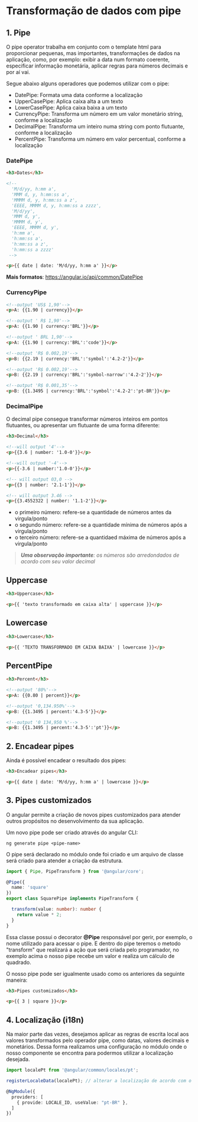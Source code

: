 # Transformação de dados com pipe

## 1. Pipe

O pipe operator trabalha em conjunto com o template html para proporcionar pequenas, mas importantes,
transformações de dados na aplicação, como, por exemplo: exibir a data num formato coerente,
especificar informação monetária, aplicar regras para números decimais e por aí vai.

Segue abaixo alguns operadores que podemos utilizar com o pipe:

- DatePipe: Formata uma data conforme a localização
- UpperCasePipe: Aplica caixa alta a um texto
- LowerCasePipe: Aplica caixa baixa a um texto
- CurrencyPipe: Transforma um número em um valor monetário string, conforme a localização
- DecimalPipe: Transforma um inteiro numa string com ponto flutuante, conforme a localização
- PercentPipe: Transforma um número em valor percentual, conforme a localização

### DatePipe

```html
<h3>Dates</h3>

<!--
  'M/d/yy, h:mm a',
  'MMM d, y, h:mm:ss a',
  'MMMM d, y, h:mm:ss a z',
  'EEEE, MMMM d, y, h:mm:ss a zzzz',
  'M/d/yy',
  'MMM d, y',
  'MMMM d, y',
  'EEEE, MMMM d, y',
  'h:mm a',
  'h:mm:ss a',
  'h:mm:ss a z',
  'h:mm:ss a zzzz'
 -->

<p>{{ date | date: 'M/d/yy, h:mm a' }}</p>
```

**Mais formatos**: <https://angular.io/api/common/DatePipe>

### CurrencyPipe

```html
<!--output 'US$ 1,90'-->
<p>A: {{1.90 | currency}}</p>

<!--output ' R$ 1,90'-->
<p>A: {{1.90 | currency:'BRL'}}</p>

<!--output ' BRL 1,90'-->
<p>A: {{1.90 | currency:'BRL':'code'}}</p>

<!--output 'R$ 0.002,19'-->
<p>B: {{2.19 | currency:'BRL':'symbol':'4.2-2'}}</p>

<!--output 'R$ 0.002,19'-->
<p>B: {{2.19 | currency:'BRL':'symbol-narrow':'4.2-2'}}</p>

<!--output 'R$ 0.001,35'-->
<p>B: {{1.3495 | currency:'BRL':'symbol':'4.2-2':'pt-BR'}}</p>
```

### DecimalPipe

O decimal pipe consegue transformar números inteiros em pontos flutuantes, ou apresentar
um flutuante de uma forma diferente:

```html
<h3>Decimal</h3>

<!--will output '4'-->
<p>{{3.6 | number: '1.0-0'}}</p>

<!--will output '-4'-->
<p>{{-3.6 | number:'1.0-0'}}</p>

<!-- will output 03,0 -->
<p>{{3 | number: '2.1-1'}}</p>

<!-- will output 3.46 -->
<p>{{3.4552322 | number: '1.1-2'}}</p>
```

- o primeiro número: refere-se a quantidade de números antes da virgula/ponto
- o segundo número: refere-se a quantidade mínima de números após a virgula/ponto
- o terceiro número: refere-se a quantidaed máxima de números após a virgula/ponto

> _**Uma observação importante**: os números são arredondados de acordo com seu valor decimal_

## Uppercase

```html
<h3>Uppercase</h3>

<p>{{ 'texto transformado em caixa alta' | uppercase }}</p>
```

## Lowercase

```html
<h3>Lowercase</h3>

<p>{{ 'TEXTO TRANSFORMADO EM CAIXA BAIXA' | lowercase }}</p>
```

## PercentPipe

```html
<h3>Percent</h3>

<!--output '80%'-->
<p>A: {{0.80 | percent}}</p>

<!--output '0,134.950%'-->
<p>B: {{1.3495 | percent:'4.3-5'}}</p>

<!--output '0 134,950 %'-->
<p>B: {{1.3495 | percent:'4.3-5':'pt'}}</p>
```

## 2. Encadear pipes

Ainda é possível encadear o resultado dos pipes:

```html
<h3>Encadear pipes</h3>

<p>{{ date | date: 'M/d/yy, h:mm a' | lowercase }}</p>
```

## 3. Pipes customizados

O angular permite a criação de novos pipes customizados para atender outros propósitos no
desenvolvimento da sua aplicação.

Um novo pipe pode ser criado através do angular CLI:

`ng generate pipe <pipe-name>`

O pipe será declarado no módulo onde foi criado e um arquivo de classe será criado para atender
a criação da estrutura.

```typescript
import { Pipe, PipeTransform } from '@angular/core';

@Pipe({
  name: 'square'
})
export class SquarePipe implements PipeTransform {

  transform(value: number): number {
    return value * 2;
  }
}

```

Essa classe possui o decorator **@Pipe** responsável por gerir, por exemplo, o nome utilizado
para acessar o pipe. E dentro do pipe teremos o metodo "transform" que realizará a ação
que será criada pelo programador, no exemplo acima o nosso pipe recebe um valor e realiza um
cálculo de quadrado.

O nosso pipe pode ser igualmente usado como os anteriores da seguinte maneira:

```html
<h3>Pipes customizados</h3>

<p>{{ 3 | square }}</p>
```

## 4. Localização (i18n)

Na maior parte das vezes, desejamos aplicar as regras de escrita local aos valores transformados
pelo operador pipe, como datas, valores decimais e monetários. Dessa forma realizamos uma
configuração no módulo onde o nosso componente se encontra para podermos utilizar a localização
desejada.

```typescript
import localePt from '@angular/common/locales/pt';

registerLocaleData(localePt); // alterar a localização de acordo com o país

@NgModule({
  providers: [
    { provide: LOCALE_ID, useValue: "pt-BR" }, 
  ]
})
```
